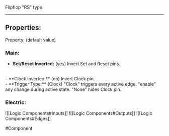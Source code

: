 Flipflop "RS" type.

---

## Properties:

Property: (default value)

### Main:
- **Set/Reset Inverted:** (yes)
   Invert Set and Reset pins.
<br>
- **Clock Inverted:** (no)
   Invert Clock pin.
<br>
- **Trigger Type:** (Clock)
   "Clock" triggers every active edge.
   "enable" any change during active state.
   "None" hides Clock pin.

### Electric:
![[Logic Components#Inputs]]
![[Logic Components#Outputs]]
![[Logic Components#Edges]]

#Component 